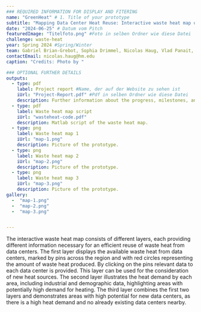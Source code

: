 ```yaml
---
### REQUIRED INFORMATION FOR DISPLAY AND FITERING
name: "GreenHeat" # 1. Title of your prototype
subtitle: "Mapping Data Center Heat Reuse: Interactive waste heat map of Germany with all relevant information for an efficient reuse of waste heat by data centers" # 2. One sentence explaining your prototype
date: "2024-06-25" # Datum vom Pitch
featuredImage: "Titelfoto.png" #Foto in selben Ordner wie diese Datei
challenge: waste-heat
year: Spring 2024 #Spring/Winter
team: Gabriel Brian-Grebot, Sophia Drimmel, Nicolas Haug, Vlad Panait, Patrick Mayer #6. Team members
contactEmail: nicolas.haug@hm.edu
caption: "Credits: Photo by "

### OPTIONAL FURTHER DETAILS
outputs:
  - type: pdf
    label: Project report #Name, der auf der Website zu sehen ist
    iUrl: "Project-Report.pdf" #Pdf in selben Ordner wie diese Datei
    description: Further information about the progress, milestones, and roadblocks.
  - type: pdf
    label: Waste heat map script
    iUrl: "wasteheat-code.pdf"
    description: Matlab script of the waste heat map.
  - type: png
    label: Waste heat map 1
    iUrl: "map-1.png"
    description: Picture of the prototype.
  - type: png
    label: Waste heat map 2
    iUrl: "map-2.png"
    description: Picture of the prototype.
  - type: png
    label: Waste heat map 3
    iUrl: "map-3.png"
    description: Picture of the prototype.
gallery:
  -  "map-1.png"
  -  "map-2.png"
  -  "map-3.png"


---
```

The interactive waste heat map consists of different layers, each providing different information necessary for an efficient reuse of waste heat from data centers. The first layer displays the available waste heat from data centers, marked by pins across the region and with red circles representing the amount of waste heat produced. By clicking on the pins relevant data to each data center is provided. This layer can be used for the consideration of new heat sources. The second layer illustrates the heat demand by each area, including industrial and demographic data, highlighting areas with potentially high demand for heating. The third layer combines the first two layers and demonstrates areas with high potential for new data centers, as there is a high heat demand and no already existing data centers nearby. 
